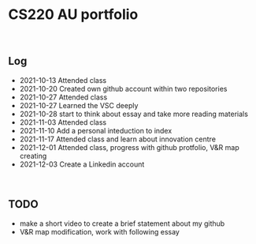 # CS220 AU portfolio


<br>

## Log
- 2021-10-13 Attended class
- 2021-10-20 Created own github account within two repositories
- 2021-10-27 Attended class 
- 2021-10-27 Learned the VSC deeply
- 2021-10-28 start to think about essay and take more reading materials
- 2021-11-03 Attended class 
- 2021-11-10 Add a personal inteduction to index
- 2021-11-17 Attended class and learn about innovation centre
- 2021-12-01 Attended class, progress with github protfolio, V&R map creating
- 2021-12-03 Create a Linkedin account

<br>

## TODO
-  make a short video to create a brief statement about my github
- V&R map modification, work with following essay

<br>

